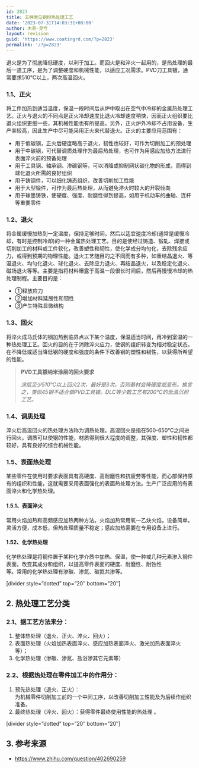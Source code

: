 ```yaml
---
id: 2823
title: 五种常见钢材热处理工艺
date: '2023-07-31T14:03:31+08:00'
author: 木易·灵兮
layout: revision
guid: 'https://www.coatingrd.com/?p=2823'
permalink: '/?p=2823'
---
```


退火是为了彻底降低硬度，以利于加工。而回火是和淬火一起用的，是热处理的最后一道工序，是为了调整硬度和机械性能，以适应工况需求。PVD刀工具镀，通常要求510℃以上，两次高温回火。

### 1.1、正火

将工件加热到适当温度，保温一段时间后从炉中取出在空气中冷却的金属热处理工艺。正火与退火的不同点是正火冷却速度比退火冷却速度稍快，因而正火组织要比退火组织更细一些，其机械性能也有所提高。另外，正火炉外冷却不占用设备，生产率较高，因此生产中尽可能采用正火来代替退火。正火的主要应用范围有：

- 用于低碳钢，正火后硬度略高于退火，韧性也较好，可作为切削加工的预处理
- 用于中碳钢，可代替调质处理作为最后热处理，也可作为用感应加热方法进行表面淬火前的预备处理
- 用于工具钢、轴承钢、渗碳钢等，可以消降或抑制网状碳化物的形成，而得到球化退火所需的良好组织
- 用于铸钢件，可以细化铸态组织，改善切削加工性能
- 用于大型锻件，可作为最后热处理，从而避免淬火时较大的开裂倾向
- 用于球墨铸铁，使硬度、强度、耐磨性得到提高，如用于机动车的曲轴、连杆等重要零件

### 1.2、退火

将金属缓慢加热到一定温度，保持足够时间，然后以适宜速度冷却(通常是缓慢冷却，有时是控制冷却)的一种金属热处理工艺。目的是使经过铸造、锻轧、焊接或切削加工的材料或工件软化，改善塑性和韧性，使化学成分均匀化，去除残余应力，或得到预期的物理性能。退火工艺随目的之不同而有多种，如重结晶退火、等温退火、均匀化退火、球化退火、去除应力退火、再结晶退火，以及稳定化退火、磁场退火等等。主要是指将材料曝露于高温一段很长时间后，然后再慢慢冷却的热处理制程。主要目的是：

- ①释放应力
- ②增加材料延展性和韧性
- ③产生特殊显微结构

### 1.3、回火

将淬火成马氏体的钢加热到临界点以下某个温度，保温适当时间，再冷到室温的一种热处理工艺。回火的目的在于消除淬火应力，使钢的组织转变为相对稳定状态。在不降低或适当降低钢的硬度和强度的条件下改善钢的塑性和韧性，以获得所希望的性能。

> **PVD工具镀纳米涂层的回火要求**
> 
> <cite>涂层至少510℃以上回火2次，最好是3次。否则基材会降硬度或变形。换言之，类似45钢不适合做PVD工具镀。DLC等少数工艺有200℃的低温沉积工艺。</cite>

### 1.4、调质处理

淬火后高温回火的热处理方法称为调质处理。高温回火是指在500-650℃之间进行回火。调质可以使钢的性能，材质得到很大程度的调整，其强度、塑性和韧性都较好，具有良好的综合机械性能。

### 1.5、表面热处理

某些零件在使用时要求表面具有高硬度、高耐磨性和抗疲劳等性能，而心部保持原有的组织和性能，这就需要采用表面强化的表面热处理方法。生产广泛应用的有表面淬火和化学热处理。

#### 1.5.1、表面淬火

常用火焰加热和高频感应加热两种方法。火焰加热常用氧一乙炔火焰，设备简单。灵活方便，成本低，但热处理质量不稳定；感应加热需要在专用设备上进行。

#### 1.52、化学热处理

化学热处理是将钢件置于某种化学介质中加热、保温，使一种或几种元素渗入钢件表面，改变其成分和组织，以提高零件表面的硬度、耐磨性、耐蚀性  
等。常用的化学热处理有渗碳、渗氮、碳氮共渗等。

\[divider style=”dotted” top=”20″ bottom=”20″\]

## 2. 热处理工艺分类

### 2.1、据工艺方法来分：

1. 整体热处理（退火、正火、淬火、回火）；
2. 表面热处理（火焰加热表面淬火、感应加热表面淬火、激光加热表面淬火等）；
3. 化学热处理（渗碳、渗氮、盐浴渗其它元素等）

### 2.2、根据热处理在零件加工中的作用分：

1. 预先热处理（退火、正火）：  
    为机械零件切削加工前的一个中间工序，以改善切削加工性能及为后续作组织准备。
2. 最终热处理（淬火、回火）：获得零件最终使用性能的热处理 。

\[divider style=”dotted” top=”20″ bottom=”20″\]

## 3. 参考来源

- https://www.zhihu.com/question/402690259
